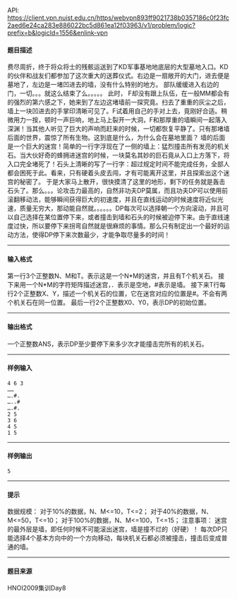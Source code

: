 API: https://client.vpn.nuist.edu.cn/https/webvpn893ff9021738b0357186c0f23fc2aed6e24ca283e886022bc5d861ea12f03963/v1/problem/logic?prefix=b&logicId=1556&enlink-vpn

#### 题目描述

费尽周折，终于将众将士的残骸运送到了KD军事基地地底层的大型墓地入口。KD的伙伴和战友们都参加了这次重大的送葬仪式。右边是一扇敞开的大门，进去便是墓地了，左边是一堵凹进去的墙，没有什么特别的地方。 部队缓缓进入右边的门，一切。。。就这么结束了么。。。。。 此时， F却没有跟上队伍，在一般MM都会有的强烈的第六感之下，她来到了左边这堵墙前一探究竟。扫去了重重的灰尘之后，墙上一块凹进去的手掌印清晰可见了。F试着用自己的手对上去，竟刚好合适。稍微用力一按，顿时一声巨响，地上马上裂开一大洞，F和那厚重的墙瞬间一起落入深渊！当其他人听见了巨大的声响而赶来的时候，一切都恢复平静了。只有那堵墙后面的世界，震惊了所有生物。这到底是什么，为什么会在墓地里面？ 墙的后面是一个巨大的迷宫！简单的一行字浮现在了一侧的墙上：猛烈撞击所有发亮的机关石。当大伙好奇的蜂拥进迷宫的时候，一块莫名其妙的巨石竟从入口上方落下，将入口完全堵死了！石头上清晰的写了一行字：超过规定时间不能完成任务，全部人都会困死于此。看来，只有硬着头皮去闯，才有可能离开这里，并且探索出这个迷宫的秘密了。 于是大家马上散开，很快摸清了这里的地形，剩下的任务就是轰击石头了。那么。。。论攻击力最高的，自然非功夫DP莫属，而且功夫DP可以使用前滚翻移动法，能够瞬间获得巨大的初速度，并且在直线运动的时候速度将近似光速，质量无穷大，那动能自然就。。。。。。DP每次可以选择朝一个方向滚动，并且可以自己选择在某位置停下来，或者撞击到墙和石头的时候被迫停下来。由于直线速度过快，所以要停下来拐弯自然就是很麻烦的事情。那么只有制定出一个最好的运动方法，使得DP停下来次数最少，才能争取尽量多的时间！

---

#### 输入格式

第一行3个正整数N、M和T。表示这是一个N\*M的迷宫，并且有T个机关石。 接下来用一个N\*M的字符矩阵描述迷宫，．表示是空地，#表示是墙。 接下来T行每行2个正整数X、Y，描述一个机关石的位置，它在迷宫对应的位置是#。不会有两个机关石在同一位置。 最后一行2个正整数X0、Y0，表示DP的初始位置。

---

#### 输出格式

一个正整数ANS，表示DP至少要停下来多少次才能撞击完所有的机关石。

---

#### 样例输入
```
4 6 3
……
….#.
…..#
….#.
2 5
3 6
4 5
1 5

```

---

#### 样例输出
```
5

```

---

#### 提示

数据规模： 对于10%的数据，N、M<=10，T<=2； 对于40%的数据，N、M<=50，T<=10； 对于100%的数据，N、M<=100，T<=15； 注意事项： 迷宫的最外层是墙，即任何时候不可能滚出迷宫，墙是撞不烂的（好硬）！ 每次DP只能选择4个基本方向中的一个方向移动，每块机关石都必须被撞击，撞击后变成普通的墙。

---

#### 题目来源

HNOI2009集训Day8